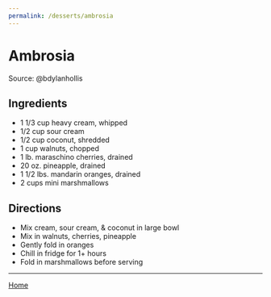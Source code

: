 ```yaml
---
permalink: /desserts/ambrosia
---
```

# Ambrosia

Source: @bdylanhollis

## Ingredients

- 1 1/3 cup heavy cream, whipped
- 1/2 cup sour cream
- 1/2 cup coconut, shredded
- 1 cup walnuts, chopped
- 1 lb. maraschino cherries, drained
- 20 oz. pineapple, drained
- 1 1/2 lbs. mandarin oranges, drained
- 2 cups mini marshmallows

## Directions

- Mix cream, sour cream, & coconut in large bowl
- Mix in walnuts, cherries, pineapple
- Gently fold in oranges
- Chill in fridge for 1+ hours
- Fold in marshmallows before serving

---

[Home](https://thomasjbarrett82.github.io)
